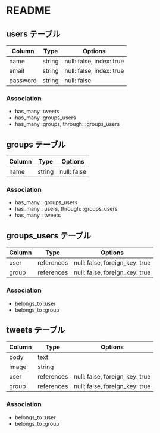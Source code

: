 # README

## users テーブル

| Column   | Type   | Options                  |
| -------- | ------ | ------------------------ |
| name     | string | null: false, index: true |
| email    | string | null: false, index: true |
| password | string | null: false              |

### Association

- has_many :tweets
- has_many :groups_users
- has_many :groups, through: :groups_users

## groups テーブル

| Column | Type   | Options     |
| ------ | ------ | ----------- |
| name   | string | null: false |

### Association

- has_many : groups_users
- has_many : users, through: :groups_users
- has_many : tweets

## groups_users テーブル

| Column | Type       | Options                        |
| ------ | ---------- | ------------------------------ |
| user   | references | null: false, foreign_key: true |
| group  | references | null: false, foreign_key: true |

### Association

- belongs_to :user
- belongs_to :group

## tweets テーブル

| Column | Type       | Options                        |
| ------ | ---------- | ------------------------------ |
| body   | text       |
| image  | string     |
| user   | references | null: false, foreign_key: true |
| group  | references | null: false, foreign_key: true |

### Association

- belongs_to :user
- belongs_to :group
